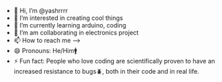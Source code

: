 - 👋 Hi, I’m @yashrrrr
- 👀 I’m interested in creating cool things
- 🌱 I’m currently learning arduino, coding
- 💞️ I’m am collaborating in electronics project
- 📫 How to reach me --> 
- 😄 Pronouns: He/Him🚹
- ⚡ Fun fact: People who love coding are scientifically proven to have an increased resistance to bugs🪲, both in their code and in real life.

<!---
yashrrrr/yashrrrr is a ✨ special ✨ repository because its `README.md` (this file) appears on your GitHub profile.
You can click the Preview link to take a look at your changes.
--->
